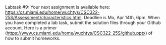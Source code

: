 Labtask #9: Your next assignment is available here: https://cs.miami.edu/home/wuchtys/CSC322-25S/Assessment/characteristics.html. Deadline is Mo, Apr 14th, 6pm. When you have completed a lab task, submit the solution files through your Github account. Here is a primer (https://www.cs.miami.edu/home/wuchtys/CSC322-25S/github.pptx) of how to submit homeworks.
